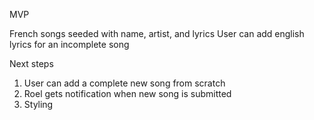MVP

French songs seeded with name, artist, and lyrics
User can add english lyrics for an incomplete song

Next steps
1. User can add a complete new song from scratch  
2. Roel gets notification when new song is submitted
3. Styling 
